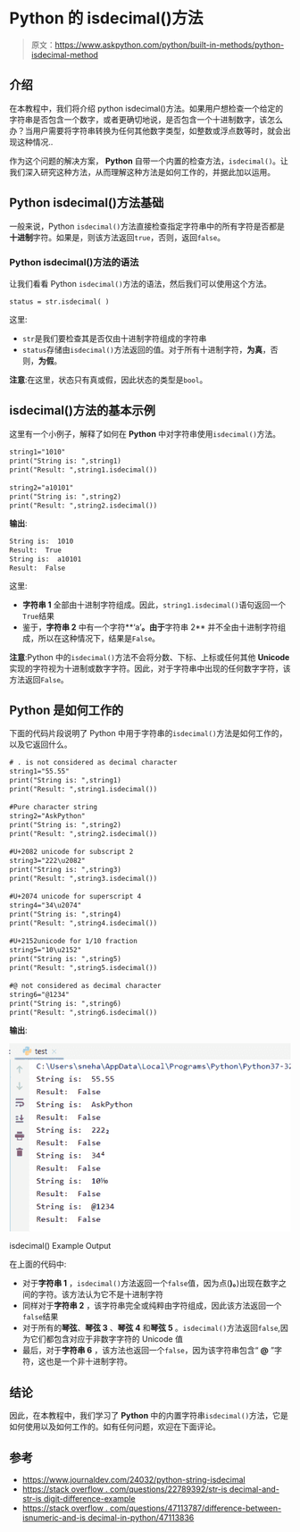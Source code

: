 # Python 的 isdecimal()方法

> 原文：<https://www.askpython.com/python/built-in-methods/python-isdecimal-method>

## 介绍

在本教程中，我们将介绍 python isdecimal()方法。如果用户想检查一个给定的字符串是否包含一个数字，或者更确切地说，是否包含一个十进制数字，该怎么办？当用户需要将字符串转换为任何其他数字类型，如整数或浮点数等时，就会出现这种情况..

作为这个问题的解决方案， **Python** 自带一个内置的检查方法，`isdecimal()`。让我们深入研究这种方法，从而理解这种方法是如何工作的，并据此加以运用。

## Python isdecimal()方法基础

一般来说，Python `isdecimal()`方法直接检查指定字符串中的所有字符是否都是**十进制**字符。如果是，则该方法返回`true`，否则，返回`false`。

### Python isdecimal()方法的语法

让我们看看 Python `isdecimal()`方法的语法，然后我们可以使用这个方法。

```
status = str.isdecimal( )

```

这里:

*   `str`是我们要检查其是否仅由十进制字符组成的字符串
*   `status`存储由`isdecimal()`方法返回的值。对于所有十进制字符，**为真**，否则，**为假**。

**注意**:在这里，状态只有真或假，因此状态的类型是`bool`。

## isdecimal()方法的基本示例

这里有一个小例子，解释了如何在 **Python** 中对字符串使用`isdecimal()`方法。

```
string1="1010"
print("String is: ",string1)
print("Result: ",string1.isdecimal())

string2="a10101"
print("String is: ",string2)
print("Result: ",string2.isdecimal())

```

**输出**:

```
String is:  1010
Result:  True
String is:  a10101
Result:  False

```

这里:

*   **字符串 1** 全部由十进制字符组成。因此，`string1.isdecimal()`语句返回一个`True`结果
*   鉴于，**字符串 2** 中有一个字符**‘a’**。由于**字符串 2** 并不全由十进制字符组成，所以在这种情况下，结果是`False`。

**注意**:Python 中的`isdecimal()`方法不会将分数、下标、上标或任何其他 **Unicode** 实现的字符视为十进制或数字字符。因此，对于字符串中出现的任何数字字符，该方法返回`False`。

## Python 是如何工作的

下面的代码片段说明了 Python 中用于字符串的`isdecimal()`方法是如何工作的，以及它返回什么。

```
# . is not considered as decimal character
string1="55.55"
print("String is: ",string1)
print("Result: ",string1.isdecimal())

#Pure character string
string2="AskPython"
print("String is: ",string2)
print("Result: ",string2.isdecimal())

#U+2082 unicode for subscript 2
string3="222\u2082"
print("String is: ",string3)
print("Result: ",string3.isdecimal())

#U+2074 unicode for superscript 4
string4="34\u2074"
print("String is: ",string4)
print("Result: ",string4.isdecimal())

#U+2152unicode for 1/10 fraction
string5="10\u2152"
print("String is: ",string5)
print("Result: ",string5.isdecimal())

#@ not considered as decimal character
string6="@1234"
print("String is: ",string6)
print("Result: ",string6.isdecimal())

```

**输出**:

![Isdecimal Example](img/19ef547e2b2f1b2955f985078eea8d0e.png)

isdecimal() Example Output

在上面的代码中:

*   对于**字符串 1** ，`isdecimal()`方法返回一个`false`值，因为点(**)。**)出现在数字之间的字符。该方法认为它不是十进制字符
*   同样对于**字符串 2** ，该字符串完全或纯粹由字符组成，因此该方法返回一个`false`结果
*   对于所有的**琴弦**、**琴弦 3** 、**琴弦 4** 和**琴弦 5** 。`isdecimal()`方法返回`false`,因为它们都包含对应于非数字字符的 Unicode 值
*   最后，对于**字符串 6** ，该方法也返回一个`false`，因为该字符串包含“ **@** ”字符，这也是一个非十进制字符。

## 结论

因此，在本教程中，我们学习了 **Python** 中的内置字符串`isdecimal()`方法，它是如何使用以及如何工作的。如有任何问题，欢迎在下面评论。

## 参考

*   https://www.journaldev.com/24032/python-string-isdecimal
*   [https://stack overflow . com/questions/22789392/str-is decimal-and-str-is digit-difference-example](https://stackoverflow.com/questions/22789392/str-isdecimal-and-str-isdigit-difference-example)
*   [https://stack overflow . com/questions/47113787/difference-between-isnumeric-and-is decimal-in-python/47113836](https://stackoverflow.com/questions/47113787/difference-between-isnumeric-and-isdecimal-in-python/47113836)